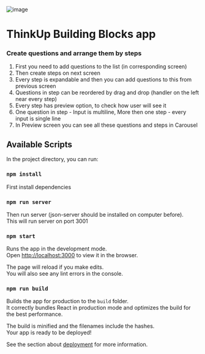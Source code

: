 ![image](https://thinkup.global/wp-content/themes/thinkup/img/logo.svg)
# ThinkUp Building Blocks app

### Create questions and arrange them by steps

1. First you need to add questions to the list (in corresponding screen)
2. Then create steps on next screen
3. Every step is expandable and then you can add questions to this from previous screen
4. Questions in step can be reordered by drag and drop (handler on the left near every step)
5. Every step has preview option, to check how user will see it
6. One question in step - Input is multiline, More then one step - every input is single line
7. In Preview screen you can see all these questions and steps in Carousel

## Available Scripts

In the project directory, you can run:

### `npm install`

First install dependencies

### `npm run server`

Then run server (json-server should be installed on computer before).\
This will run server on port 3001

### `npm start`

Runs the app in the development mode.\
Open [http://localhost:3000](http://localhost:3000) to view it in the browser.

The page will reload if you make edits.\
You will also see any lint errors in the console.

### `npm run build`

Builds the app for production to the `build` folder.\
It correctly bundles React in production mode and optimizes the build for the best performance.

The build is minified and the filenames include the hashes.\
Your app is ready to be deployed!

See the section about [deployment](https://facebook.github.io/create-react-app/docs/deployment) for more information.
